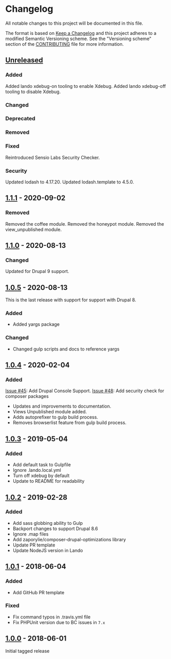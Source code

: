 # Changelog
All notable changes to this project will be documented in this file.

The format is based on [Keep a Changelog][] and this project adheres to a
modified Semantic Versioning scheme. See the "Versioning scheme" section of the
[CONTRIBUTING][] file for more information.

[Keep a Changelog]: http://keepachangelog.com/
[CONTRIBUTING]: https://github.com/oomphinc/drupal-scaffold/docs/release-workflow.md#versioning-scheme

## [Unreleased]
### Added
Added lando xdebug-on tooling to enable Xdebug.
Added lando xdebug-off tooling to disable Xdebug.

### Changed

### Deprecated

### Removed

### Fixed
Reintroduced Sensio Labs Security Checker.

### Security
Updated lodash to 4.17.20.
Updated lodash.template to 4.5.0.

## [1.1.1] - 2020-09-02
### Removed
Removed the coffee module.
Removed the honeypot module.
Removed the view_unpublished module.

## [1.1.0] - 2020-08-13
### Changed
Updated for Drupal 9 support.

## [1.0.5] - 2020-08-13
This is the last release with support for support with Drupal 8.

### Added
- Added yargs package

### Changed
- Changed gulp scripts and docs to reference yargs


## [1.0.4] - 2020-02-04
### Added
[Issue #45](https://github.com/oomphinc/drupal-scaffold/issues/45): Add Drupal Console Support.
[Issue #48](https://github.com/oomphinc/drupal-scaffold/pull/48): Add security check for composer packages
- Updates and improvements to documentation.
- Views Unpublished module added.
- Adds autoprefixer to gulp build process.
- Removes browserlist feature from gulp build process.

## [1.0.3] - 2019-05-04
### Added
- Add default task to Gulpfile
- Ignore .lando.local.yml
- Turn off xdebug by default
- Update to README for readability

## [1.0.2] - 2019-02-28
### Added
- Add sass globbing ability to Gulp
- Backport changes to support Drupal 8.6
- Ignore .map files
- Add zaporylie/composer-drupal-optimizations library
- Update PR template
- Update NodeJS version in Lando

## [1.0.1] - 2018-06-04
### Added
- Add GitHub PR template

### Fixed
- Fix command typos in .travis.yml file
- Fix PHPUnit version due to BC issues in `7.x`

## [1.0.0] - 2018-06-01
Initial tagged release

[Unreleased]: https://github.com/oomphinc/drupal-scaffold/compare/1.1.1...HEAD
[1.1.1]: https://github.com/oomphinc/drupal-scaffold/compare/1.1.0...1.1.1
[1.1.0]: https://github.com/oomphinc/drupal-scaffold/compare/1.0.5...1.1.0
[1.0.5]: https://github.com/oomphinc/drupal-scaffold/compare/1.0.4...1.0.5
[1.0.4]: https://github.com/oomphinc/drupal-scaffold/compare/1.0.3...1.0.4
[1.0.3]: https://github.com/oomphinc/drupal-scaffold/compare/1.0.2...1.0.3
[1.0.2]: https://github.com/oomphinc/drupal-scaffold/compare/1.0.1...1.0.2
[1.0.1]: https://github.com/oomphinc/drupal-scaffold/compare/1.0.0...1.0.1
[1.0.0]: https://github.com/oomphinc/drupal-scaffold/releases/tag/1.0.0

